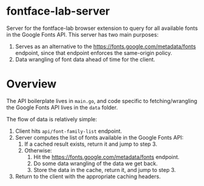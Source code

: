 # fontface-lab-server
Server for the fontface-lab browser extension to query for all available fonts in the Google Fonts API. 
This server has two main purposes:

1. Serves as an alternative to the https://fonts.google.com/metadata/fonts endpoint, since that endpoint enforces the same-origin policy.
2. Data wrangling of font data ahead of time for the client.
   
# Overview

The API boilerplate lives in `main.go`, and code specific to fetching/wrangling the Google Fonts API lives in the `data` folder.

The flow of data is relatively simple:

1. Client hits `api/font-family-list` endpoint.
2. Server computes the list of fonts available in the Google Fonts API:
    1. If a cached result exists, return it and jump to step 3.
    2. Otherwise:
        1. Hit the https://fonts.google.com/metadata/fonts endpoint.
        2. Do some data wrangling of the data we get back.
        3. Store the data in the cache, return it, and jump to step 3.
3. Return to the client with the appropriate caching headers.
